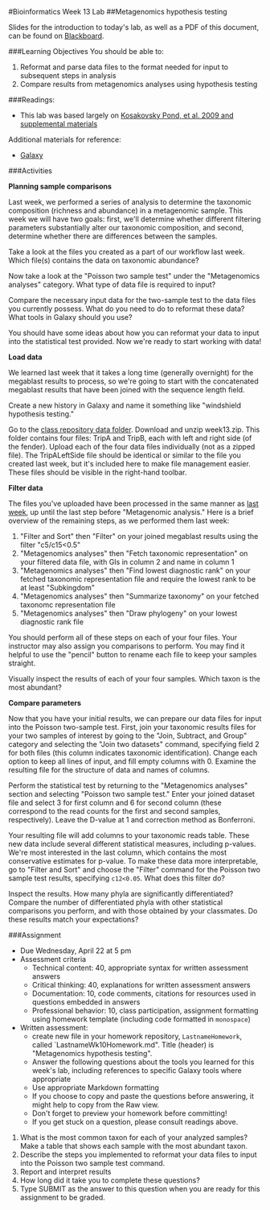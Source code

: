 #Bioinformatics Week 13 Lab
##Metagenomics hypothesis testing

Slides for the introduction to today's lab, as well as a PDF of this document, can be found on [Blackboard](http://blackboard.uttyler.edu).

###Learning Objectives
You should be able to:

1. Reformat and parse data files to the format needed for input to subsequent steps in analysis
2. Compare results from metagenomics analyses using hypothesis testing

###Readings:
* This lab was based largely on [Kosakovsky Pond, et al. 2009 and supplemental materials](http://genome.cshlp.org/content/19/11/2144.long)

Additional materials for reference:
* [Galaxy](https://usegalaxy.org)

###Activities

**Planning sample comparisons**

Last week, we performed a series of analysis to determine the taxonomic composition (richness and abundance) in a metagenomic sample. This week we will have two goals: first, we'll determine whether different filtering parameters substantially alter our taxonomic composition, and second, determine whether there are differences between the samples.

Take a look at the files you created as a part of our workflow last week. Which file(s) contains the data on taxonomic abundance? 

Now take a look at the "Poisson two sample test" under the "Metagenomics analyses" category. What type of data file is required to input?

Compare the necessary input data for the two-sample test to the data files you currently possess. What do you need to do to reformat these data? What tools in Galaxy should you use?

You should have some ideas about how you can reformat your data to input into the statistical test provided. Now we're ready to start working with data!

**Load data**

We learned last week that it takes a long time (generally overnight) for the megablast results to process, so we're going to start with the concatenated megablast results that have been joined with the sequence length field. 

Create a new history in Galaxy and name it something like "windshield hypothesis testing."

Go to the [class repository data folder](https://github.com/BioinformaticsSpring2015/BioinformaticsMaterials/tree/master/data). Download and unzip week13.zip. This folder contains four files: TripA and TripB, each with left and right side (of the fender). Upload each of the four data files individually (not as a zipped file). The TripALeftSide file should be identical or similar to the file you created last week, but it's included here to make file management easier. These files should be visible in the right-hand toolbar.

**Filter data**

The files you've uploaded have been processed in the same manner as [last week](https://github.com/BioinformaticsSpring2015/BioinformaticsMaterials/blob/master/labExercises/BioinfWk12Lab.md), up until the last step before "Metagenomic analysis." Here is a brief overview of the remaining steps, as we performed them last week:

1. "Filter and Sort" then "Filter" on your joined megablast results using the filter "c5/c15<0.5"
2. "Metagenomics analyses" then "Fetch taxonomic representation" on your filtered data file, with GIs in column 2 and name in column 1
3. "Metagenomics analyses" then "Find lowest diagnostic rank" on your fetched taxonomic representation file and require the lowest rank to be at least "Subkingdom"
4. "Metagenomics analyses" then "Summarize taxonomy" on your fetched taxonomc representation file
5. "Metagenomics analyses" then "Draw phylogeny" on your lowest diagnostic rank file

You should perform all of these steps on each of your four files. Your instructor may also assign you comparisons to perform. You may find it helpful to use the "pencil" button to rename each file to keep your samples straight.

Visually inspect the results of each of your four samples. Which taxon is the most abundant?

**Compare parameters**

Now that you have your initial results, we can prepare our data files for input into the Poisson two-sample test. First, join your taxonomic results files for your two samples of interest by going to the "Join, Subtract, and Group" category and selecting the "Join two datasets" command, specifying field 2 for both files (this column indicates taxonomic identification). Change each option to keep all lines of input, and fill empty columns with 0. Examine the resulting file for the structure of data and names of columns.

Perform the statistical test by returning to the "Metagenomics analyses" section and selecting "Poisson two sample test." Enter your joined dataset file and select 3 for first column and 6 for second column (these correspond to the read counts for the first and second samples, respectively). Leave the D-value at 1 and correction method as Bonferroni.

Your resulting file will add columns to your taxonomic reads table. These new data include several different statistical measures, including p-values. We're most interested in the last column, which contains the most conservative estimates for p-value. To make these data more interpretable, go to "Filter and Sort" and choose the "Filter" command for the Poisson two sample test results, specifying `c12<0.05`. What does this filter do?

Inspect the results. How many phyla are significantly differentiated? Compare the number of differentiated phyla with other statistical comparisons you perform, and with those obtained by your classmates. Do these results match your expectations?

###Assignment
* Due Wednesday, April 22 at 5 pm
* Assessment criteria
	* Technical content: 40, appropriate syntax for written assessment answers
	* Critical thinking: 40, explanations for written assessment answers
	* Documentation: 10, code comments, citations for resources used in questions embedded in answers
	* Professional behavior: 10, class participation, assignment formatting using homework template (including code formatted in `monospace`)
* Written assessment: 
	* create new file in your homework repository, `LastnameHomework`, called `LastnameWk10Homework.md". Title (header) is "Metagenomics hypothesis testing".
	* Answer the following questions about the tools you learned for this week's lab, including references to specific Galaxy tools where appropriate
	* Use appropriate Markdown formatting 
	* If you choose to copy and paste the questions before answering, it might help to copy from the Raw view. 
	* Don't forget to preview your homework before committing! 
	* If you get stuck on a question, please consult readings above.
	
1. What is the most common taxon for each of your analyzed samples? Make a table that shows each sample with the most abundant taxon.
2. Describe the steps you implemented to reformat your data files to input into the Poisson two sample test command.
3. Report and interpret results
8. How long did it take you to complete these questions?
9. Type SUBMIT as the answer to this question when you are ready for this assignment to be graded.

